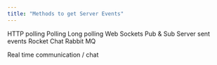 ```yaml
---
title: "Methods to get Server Events"
---
```


HTTP polling
Polling
Long polling
Web Sockets
Pub & Sub
Server sent events
Rocket Chat
Rabbit MQ

Real time communication / chat

